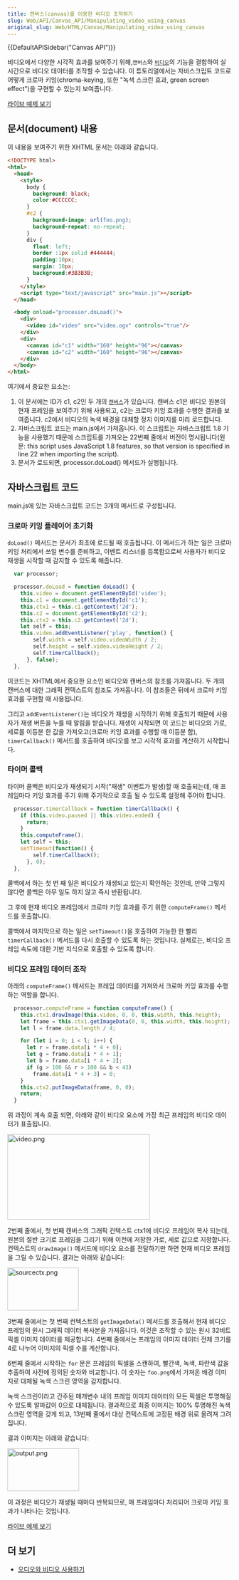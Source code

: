 ```yaml
---
title: 캔버스(canvas)를 이용한 비디오 조작하기
slug: Web/API/Canvas_API/Manipulating_video_using_canvas
original_slug: Web/HTML/Canvas/Manipulating_video_using_canvas
---
```


{{DefaultAPISidebar("Canvas API")}}

비디오에서 다양한 시각적 효과를 보여주기 위해,`캔버스`와 [`비디오`](/ko/docs/Web/HTML/Element/video)의 기능을 결합하여 실시간으로 비디오 데이터를 조작할 수 있습니다. 이 튜토리얼에서는 자바스크립트 코드로 어떻게 크로마 키잉(chroma-keying, 또한 "녹색 스크린 효과, green screen effect")을 구현할 수 있는지 보여줍니다.

[라이브 예제 보기](/samples/video/chroma-key/index.xhtml)

## 문서(document) 내용

이 내용을 보여주기 위한 XHTML 문서는 아래와 같습니다.

```html
<!DOCTYPE html>
<html>
  <head>
    <style>
      body {
        background: black;
        color:#CCCCCC;
      }
      #c2 {
        background-image: url(foo.png);
        background-repeat: no-repeat;
      }
      div {
        float: left;
        border :1px solid #444444;
        padding:10px;
        margin: 10px;
        background:#3B3B3B;
      }
    </style>
    <script type="text/javascript" src="main.js"></script>
  </head>

  <body onload="processor.doLoad()">
    <div>
      <video id="video" src="video.ogv" controls="true"/>
    </div>
    <div>
      <canvas id="c1" width="160" height="96"></canvas>
      <canvas id="c2" width="160" height="96"></canvas>
    </div>
  </body>
</html>
```

여기에서 중요한 요소는:

1. 이 문서에는 ID가 c1, c2인 두 개의 [`캔버스`](/ko/docs/Web/HTML/Element/canvas)가 있습니다. 캔버스 c1은 비디오 원본의 현재 프레임을 보여주기 위해 사용되고, c2는 크로마 키잉 효과를 수행한 결과를 보여줍니다. c2에서 비디오의 녹색 배경을 대체할 정지 이미지를 미리 로드합니다.
2. 자바스크립트 코드는 main.js에서 가져옵니다. 이 스크립트는 자바스크립트 1.8 기능을 사용했기 때문에 스크립트를 가져오는 22번째 줄에서 버전이 명시됩니다(원문: this script uses JavaScript 1.8 features, so that version is specified in line 22 when importing the script).
3. 문서가 로드되면, processor.doLoad() 메서드가 실행됩니다.

## 자바스크립트 코드

main.js에 있는 자바스크립트 코드는 3개의 메서드로 구성됩니다.

### 크로마 키잉 플레이어 초기화

`doLoad()` 메서드는 문서가 최초에 로드될 때 호출됩니다. 이 메서드가 하는 일은 크로마 키잉 처리에서 쓰일 변수를 준비하고, 이벤트 리스너를 등록함으로써 사용자가 비디오 재생을 시작할 때 감지할 수 있도록 해줍니다.

```js
  var processor;

  processor.doLoad = function doLoad() {
    this.video = document.getElementById('video');
    this.c1 = document.getElementById('c1');
    this.ctx1 = this.c1.getContext('2d');
    this.c2 = document.getElementById('c2');
    this.ctx2 = this.c2.getContext('2d');
    let self = this;
    this.video.addEventListener('play', function() {
        self.width = self.video.videoWidth / 2;
        self.height = self.video.videoHeight / 2;
        self.timerCallback();
      }, false);
  },
```

이코드는 XHTML에서 중요한 요소인 비디오와 캔버스의 참조를 가져옵니다. 두 개의 캔버스에 대한 그래픽 컨텍스트의 참조도 가져옵니다. 이 참조들은 뒤에서 크로마 키잉 효과를 구현할 때 사용됩니다.

그리고 `addEventListener()`는 비디오가 재생을 시작하기 위해 호출되기 때문에 사용자가 재생 버튼을 누를 때 알림을 받습니다. 재생이 시작되면 이 코드는 비디오의 가로, 세로를 이등분 한 값을 가져오고(크로마 키잉 효과를 수행할 때 이등분 함), `timerCallback()` 메서드를 호출하여 비디오를 보고 시각적 효과를 계산하기 시작합니다.

### 타이머 콜백

타이머 콜백은 비디오가 재생되기 시작("재생" 이벤트가 발생)할 때 호출되는데, 매 프레임마다 키잉 효과를 주기 위해 주기적으로 호출 될 수 있도록 설정해 주어야 합니다.

```js
  processor.timerCallback = function timerCallback() {
    if (this.video.paused || this.video.ended) {
      return;
    }
    this.computeFrame();
    let self = this;
    setTimeout(function() {
        self.timerCallback();
      }, 0);
  },
```

콜백에서 하는 첫 번 째 일은 비디오가 재생되고 있는지 확인하는 것인데, 만약 그렇지 않다면 콜백은 아무 일도 하지 않고 즉시 반환됩니다.

그 후에 현재 비디오 프레임에서 크로마 키잉 효과를 주기 위한 `computeFrame()` 메서드를 호출합니다.

콜백에서 마지막으로 하는 일은 `setTimeout()`을 호출하여 가능한 한 빨리 `timerCallback()` 메서드를 다시 호출할 수 있도록 하는 것입니다. 실제로는, 비디오 프레임 속도에 대한 기반 지식으로 호출할 수 있도록 합니다.

### 비디오 프레임 데이터 조작

아래의 `computeFrame()` 메서드는 프레임 데이터를 가져와서 크로마 키잉 효과를 수행하는 역할을 합니다.

```js
  processor.computeFrame = function computeFrame() {
    this.ctx1.drawImage(this.video, 0, 0, this.width, this.height);
    let frame = this.ctx1.getImageData(0, 0, this.width, this.height);
    let l = frame.data.length / 4;

    for (let i = 0; i < l; i++) {
      let r = frame.data[i * 4 + 0];
      let g = frame.data[i * 4 + 1];
      let b = frame.data[i * 4 + 2];
      if (g > 100 && r > 100 && b < 43)
        frame.data[i * 4 + 3] = 0;
    }
    this.ctx2.putImageData(frame, 0, 0);
    return;
  }
```

위 과정이 계속 호출 되면, 아래와 같이 비디오 요소에 가장 최근 프레임의 비디오 데이터가 표출됩니다.

<img alt="video.png" class="default internal" src="/@api/deki/files/3282/=video.png" style="height: 192px; width: 320px;">

2번째 줄에서, 첫 번째 캔버스의 그래픽 컨텍스트 ctx1에 비디오 프레임이 복사 되는데, 원본의 절반 크기로 프레임을 그리기 위해 이전에 저장한 가로, 세로 값으로 지정합니다. 컨텍스트의 `drawImage()` 메서드에 비디오 요소를 전달하기만 하면 현재 비디오 프레임을 그릴 수 있습니다. 결과는 아래와 같습니다:

<img alt="sourcectx.png" class="default internal" src="/@api/deki/files/3284/=sourcectx.png" style="height: 96px; width: 160px;">

3번째 줄에서는 첫 번째 컨텍스트의 `getImageData()` 메서드를 호출해서 현재 비디오 프레임의 원시 그래픽 데이터 복사본을 가져옵니다. 이것은 조작할 수 있는 원시 32비트 픽셀 이미지 데이터를 제공합니다. 4번째 줄에서는 프레임의 이미지 데이터 전체 크기를 4로 나누어 이미지의 픽셀 수를 계산합니다.

6번째 줄에서 시작하는 `for` 문은 프레임의 픽셀을 스캔하여, 빨간색, 녹색, 파란색 값을 추출하여 사전에 정의된 숫자와 비교합니다. 이 숫자는 `foo.png`에서 가져온 배경 이미지로 대체될 녹색 스크린 영역을 감지합니다.

녹색 스크린이라고 간주된 매개변수 내의 프레임 이미지 데이터의 모든 픽셀은 투명해질 수 있도록 알파값이 0으로 대체됩니다. 결과적으로 최종 이미지는 100% 투명해진 녹색 스크린 영역을 갖게 되고, 13번째 줄에서 대상 컨텍스트에 고정된 배경 위로 올려져 그려집니다.

결과 이미지는 아래와 같습니다:

<img alt="output.png" class="default internal" src="/@api/deki/files/3283/=output.png" style="height: 96px; width: 161px;">

이 과정은 비디오가 재생될 때마다 반복되므로, 매 프레임마다 처리되어 크로마 키잉 효과가 나타나는 것입니다.

[라이브 예제 보기](/samples/video/chroma-key/index.xhtml)

## 더 보기

- [오디오와 비디오 사용하기](/ko/docs/Web/Guide/HTML/Using_HTML5_audio_and_video)
